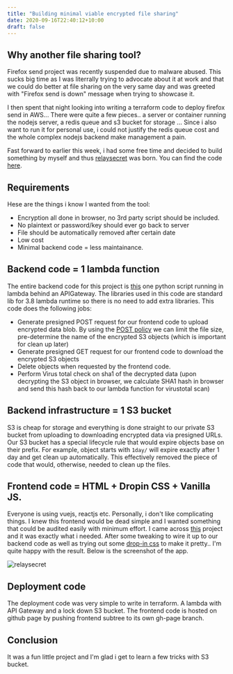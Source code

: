 ```yaml
---
title: "Building minimal viable encrypted file sharing"
date: 2020-09-16T22:40:12+10:00
draft: false
---
```


## Why another file sharing tool?

Firefox send project was recently suspended due to malware abused. This sucks big time as I was literrally trying to advocate about it at work and that we could do better at file sharing on the very same day and was greeted with "Firefox send is down" message when trying to showcase it.

I then spent that night looking into writing a terraform code to deploy firefox send in AWS... There were quite a few pieces.. a server or container running the nodejs server, a redis queue and s3 bucket for storage ... Since i also want to run it for personal use, i could not justify the redis queue cost and the whole complex nodejs backend make management a pain.

Fast forward to earlier this week, i had some free time and decided to build something by myself and thus [relaysecret](https://www.relaysecret.com/) was born. You can find the code [here](https://github.com/santrancisco/relaysecret).


## Requirements

Hese are the things i know I wanted from the tool:

- Encryption all done in browser, no 3rd party script should be included.
- No plaintext or password/key should ever go back to server
- File should be automatically removed after certain date
- Low cost
- Minimal backend code = less maintainance.

## Backend code = 1 lambda function

The entire backend code for this project is [this](https://github.com/santrancisco/relaysecret/blob/master/backend/code/lambda.py) one python script running in lambda behind an APIGateway. The libraries used in this code are standard lib for 3.8 lambda runtime so there is no need to add extra libraries. This code does the following jobs:
 
 - Generate presigned POST request for our frontend code to upload encrypted data blob. By using the [POST policy](https://docs.aws.amazon.com/AmazonS3/latest/API/sigv4-post-example.html) we can limit the file size, pre-determine the name of the encrypted S3 objects (which is important for clean up later)
 - Generate presigned GET request for our frontend code to download the encrypted S3 objects
 - Delete objects when requested by the frontend code.
 - Perform Virus total check on sha1 of the decrypted data (upon decrypting the S3 object in browser, we calculate SHA1 hash in browser and send this hash back to our lambda function for virustotal scan)

## Backend infrastructure = 1 S3 bucket

S3 is cheap for storage and everything is done straight to our private S3 bucket from uploading to downloading encrypted data via presigned URLs. Our S3 bucket has a special lifecycle rule that would expire objects base on their prefix. For example, object starts with `1day/` will expire exactly after 1 day and get clean up automatically. This effectively removed the piece of code that would, otherwise, needed to clean up the files.

## Frontend code = HTML + Dropin CSS + Vanilla JS.

Everyone is using vuejs, reactjs etc. Personally, i don't like complicating things. I knew this frontend would be dead simple and I wanted something that could be audited easily with minimum effort. I came across [this](https://github.com/meixler/web-browser-based-file-encryption-decryption/blob/master/web-browser-based-file-encryption-decryption.html) project and it was exactly what i needed. After some tweaking to wire it up to our backend code as well as trying out some [drop-in css](https://github.com/dohliam/dropin-minimal-css) to make it pretty.. I'm quite happy with the result.  Below is the screenshot of the app.

![relaysecret](/static/relaysecret.png)

## Deployment code

The deployment code was very simple to write in terraform. A lambda with API Gateway and a lock down S3 bucket. The frontend code is hosted on github page by pushing frontend subtree to its own gh-page branch.

## Conclusion

It was a fun little project and I'm glad i get to learn a few tricks with S3 bucket.
